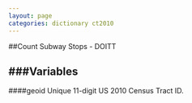 ```yaml
---
layout: page
categories: dictionary ct2010
---
```


##Count Subway Stops - DOITT

###Variables
---

####geoid
Unique 11-digit US 2010 Census Tract ID.
